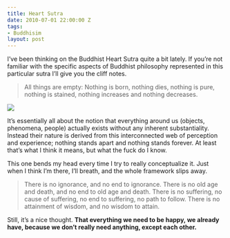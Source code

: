 ```yaml
---
title: Heart Sutra
date: 2010-07-01 22:00:00 Z
tags:
- Buddhisim
layout: post
---
```


<div class="articleBody clearfix">
	 <p>I’ve been thinking on the Buddhist Heart Sutra quite a bit lately. If you’re not familiar with the specific aspects of Buddhist philosophy represented in this particular sutra I’ll give you the cliff notes.</p>
	 <blockquote>All things are empty: Nothing is born, nothing dies, nothing is pure, nothing is stained, nothing increases and nothing decreases.</blockquote>
	 <img src='/images/heartsutra.jpg' >
	 <p>It’s essentially all about the notion that everything around us (objects, phenomena, people) actually exists without any inherent substantiality. Instead their nature is derived from this interconnected web of perception and experience; nothing stands apart and nothing stands forever. At least that’s what I think it means, but what the fuck do I know.</p>
	 <!--more-->
	 <p>This one bends my head every time I try to really conceptualize it. Just when I think I’m there, I’ll breath, and the whole framework slips away.</p>
	 <blockquote>There is no ignorance, and no end to ignorance. There is no old age and death, and no end to old age and death. There is no suffering, no cause of suffering, no end to suffering, no path to follow. There is no attainment of wisdom, and no wisdom to attain.</blockquote>
	 <p>Still, it’s a nice thought. <strong>That everything we need to be happy, we already have, because we don’t really need anything, except each other.</strong></p>
</div>
